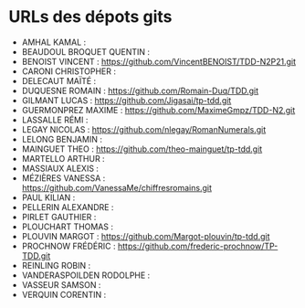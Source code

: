 # URLs des dépots gits

* AMHAL KAMAL :
* BEAUDOUL BROQUET  QUENTIN :
* BENOIST VINCENT : https://github.com/VincentBENOIST/TDD-N2P21.git
* CARONI  CHRISTOPHER :
* DELECAUT  MAÏTÉ :
* DUQUESNE  ROMAIN  : https://github.com/Romain-Duq/TDD.git
* GILMANT LUCAS : https://github.com/Jigasai/tp-tdd.git
* GUERMONPREZ MAXIME  : https://github.com/MaximeGmpz/TDD-N2.git
* LASSALLE  RÉMI  :
* LEGAY NICOLAS : https://github.com/nlegay/RomanNumerals.git
* LELONG  BENJAMIN  :
* MAINGUET  THEO  : https://github.com/theo-mainguet/tp-tdd.git
* MARTELLO  ARTHUR  :
* MASSIAUX  ALEXIS  :
* MÉZIÈRES  VANESSA : https://github.com/VanessaMe/chiffresromains.git
* PAUL  KILIAN  :
* PELLERIN  ALEXANDRE :
* PIRLET  GAUTHIER  :
* PLOUCHART THOMAS  :
* PLOUVIN MARGOT  : https://github.com/Margot-plouvin/tp-tdd.git
* PROCHNOW  FRÉDÉRIC  : https://github.com/frederic-prochnow/TP-TDD.git
* REINLING  ROBIN :
* VANDERASPOILDEN RODOLPHE  :
* VASSEUR SAMSON  :
* VERQUIN CORENTIN  :
